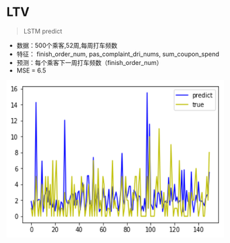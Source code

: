 # LTV

> LSTM predict
* 数据：500个乘客,52周,每周打车频数
* 特征： finish_order_num, pas_complaint_dri_nums, sum_coupon_spend
* 预测：每个乘客下一周打车频数（finish_order_num）
* MSE = 6.5

![](https://github.com/lightlightdyy/LTV/blob/master/images/lstm_ltv.png)



